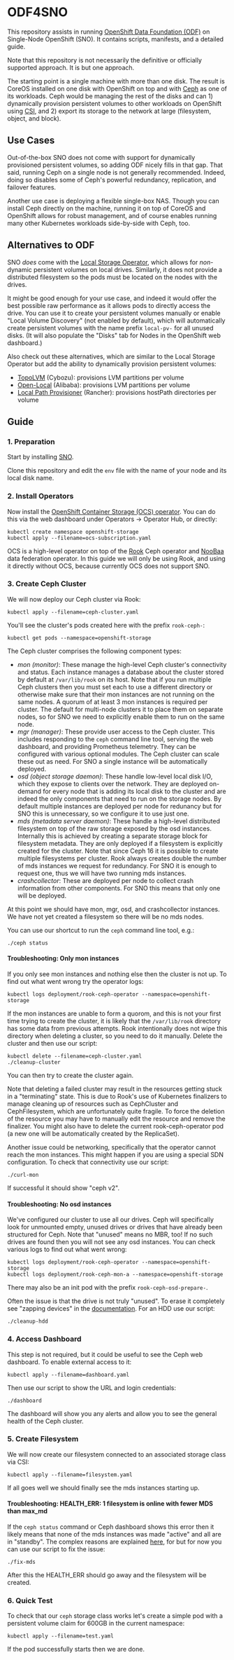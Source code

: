 ODF4SNO
=======

This repository assists in running
[OpenShift Data Foundation (ODF)](https://www.redhat.com/en/technologies/cloud-computing/openshift-data-foundation)
on Single-Node OpenShift (SNO). It contains scripts, manifests, and a detailed guide.

Note that this repository is not necessarily the definitive or officially supported approach. It is but one approach.

The starting point is a single machine with more than one disk. The result is CoreOS installed on one disk with
OpenShift on top and with [Ceph](https://ceph.io/en/) as one of its workloads. Ceph would be managing the rest of
the disks and can 1) dynamically provision persistent volumes to other workloads on OpenShift using
[CSI](https://kubernetes-csi.github.io/docs/), and 2) export its storage to the network at large (filesystem,
object, and block).

Use Cases
---------

Out-of-the-box SNO does not come with support for dynamically provisioned persistent volumes, so adding ODF nicely
fills in that gap. That said, running Ceph on a single node is not generally recommended. Indeed, doing so disables
some of Ceph's powerful redundancy, replication, and failover features.

Another use case is deploying a flexible single-box NAS. Though you can install Ceph directly on the machine,
running it on top of CoreOS and OpenShift allows for robust management, and of course enables running many other
Kubernetes workloads side-by-side with Ceph, too.

Alternatives to ODF
-------------------

SNO *does* come with the [Local Storage Operator](https://github.com/openshift/local-storage-operator), which
allows for *non*-dynamic persistent volumes on local drives. Similarly, it does not provide a distributed
filesystem so the pods must be located on the nodes with the drives.

It might be good enough for your use case, and indeed it would offer the best possible raw performance as it allows
pods to directly access the drive. You can use it to create your persistent volumes manually or enable "Local Volume
Discovery" (not enabled by default), which will automatically create persistent volumes with the name prefix
`local-pv-` for all unused disks. (It will also populate the "Disks" tab for Nodes in the OpenShift web dashboard.)

Also check out these alternatives, which are similar to the Local Storage Operator but add the ability to dynamically
provision persistent volumes:

* [TopoLVM](https://github.com/topolvm/topolvm) (Cybozu): provisions LVM partitions per volume
* [Open-Local](https://github.com/alibaba/open-local) (Alibaba): provisions LVM partitions per volume
* [Local Path Provisioner](https://github.com/rancher/local-path-provisioner) (Rancher): provisions hostPath directories per volume

Guide
-----

### 1. Preparation

Start by installing [SNO](https://cloud.redhat.com/blog/deploy-openshift-at-the-edge-with-single-node-openshift).

Clone this repository and edit the `env` file with the name of your node and its local disk name.

### 2. Install Operators

Now install the [OpenShift Container Storage (OCS) operator](https://github.com/red-hat-storage/ocs-operator).
You can do this via the web dashboard under Operators -> Operator Hub, or directly:

    kubectl create namespace openshift-storage
    kubectl apply --filename=ocs-subscription.yaml

OCS is a high-level operator on top of the [Rook](https://rook.io/) Ceph operator and [NooBaa](https://www.noobaa.io/)
data federation operator. In this guide we will only be using Rook, and using it directly without OCS, because
currently OCS does not support SNO.

### 3. Create Ceph Cluster

We will now deploy our Ceph cluster via Rook:

    kubectl apply --filename=ceph-cluster.yaml

You'll see the cluster's pods created here with the prefix `rook-ceph-`:

    kubectl get pods --namespace=openshift-storage

The Ceph cluster comprises the following component types:

* *mon (monitor)*: These manage the high-level Ceph cluster's connectivity and status. Each instance manages a database about
  the cluster stored by default at `/var/lib/rook` on its host. Note that if you run multiple Ceph clusters then you must set
  each to use a different directory or otherwise make sure that their mon instances are not running on the same nodes. A quorum
  of at least 3 mon instances is required per cluster. The default for multi-node clusters it to place them on separate nodes, so
  for SNO we need to explicitly enable them to run on the same node.
* *mgr (manager)*: These provide user access to the Ceph cluster. This includes responding to the `ceph` command line tool,
  serving the web dashboard, and providing Prometheus telemetry. They can be configured with various optional modules. The Ceph
  cluster can scale these out as need. For SNO a single instance will be automatically deployed.
* *osd (object storage daemon)*: These handle low-level local disk I/O, which they expose to clients over the network. They are
  deployed on-demand for every node that is adding its local disk to the cluster and are indeed the only components that need to
  run on the storage nodes. By default multiple instances are deployed per node for redunancy but for SNO this is unnecessary,
  so we configure it to use just one.
* *mds (metadata server daemon)*: These handle a high-level distributed filesystem on top of the raw storage exposed by the osd
  instances. Internally this is achieved by creating a separate storage block for filesystem metadata. They are only deployed if
  a filesystem is explicitly created for the cluster. Note that since Ceph 16 it is possible to create multiple filesystems per
  cluster. Rook always creates double the number of mds instances we request for redundancy. For SNO it is enough to request
  one, thus we will have two running mds instances.
* *crashcollector*: These are deployed per node to collect crash information from other components. For SNO this means that
  only one will be deployed.

At this point we should have mon, mgr, osd, and crashcollector instances. We have not yet created a filesystem so there will be
no mds nodes.

You can use our shortcut to run the `ceph` command line tool, e.g.:

    ./ceph status

#### Troubleshooting: Only mon instances

If you only see mon instances and nothing else then the cluster is not up. To find out what went wrong try the operator logs:

    kubectl logs deployment/rook-ceph-operator --namespace=openshift-storage

If the mon instances are unable to form a quorom, and this is not your first time trying to create the cluster, it is likely that
the `/var/lib/rook` directory has some data from previous attempts. Rook intentionally does not wipe this directory when deleting
a cluster, so you need to do it manually. Delete the cluster and then use our script:

    kubectl delete --filename=ceph-cluster.yaml
    ./cleanup-cluster

You can then try to create the cluster again.

Note that deleting a failed cluster may result in the resources getting stuck in a "terminating" state. This is due to Rook's use
of Kubernetes finalizers to manage cleaning up of resources such as CephCluster and CephFilesystem, which are unfortunately quite
fragile. To force the deletion of the resource you may have to manually edit the resource and remove the finalizer. You might also
have to delete the current rook-ceph-operator pod (a new one will be automatically created by the ReplicaSet).

Another issue could be networking, specifically that the operator cannot reach the mon instances. This might happen if you are
using a special SDN configuration. To check that connectivity use our script:

    ./curl-mon

If successful it should show "ceph v2".

#### Troubleshooting: No osd instances

We've configured our cluster to use all our drives. Ceph will specifically look for unmounted empty, unused drives or drives that
have already been structured for Ceph. Note that "unused" means no MBR, too! If no such drives are found then you will not see any
osd instances. You can check various logs to find out what went wrong:

    kubectl logs deployment/rook-ceph-operator --namespace=openshift-storage
    kubectl logs deployment/rook-ceph-mon-a --namespace=openshift-storage

There may also be an init pod with the prefix `rook-ceph-osd-prepare-`.

Often the issue is that the drive is not truly "unused". To erase it completely see "zapping devices" in the
[documentation](https://github.com/rook/rook/blob/master/Documentation/ceph-teardown.md). For an HDD use our script:

    ./cleanup-hdd

### 4. Access Dashboard

This step is not required, but it could be useful to see the Ceph web dashboard. To enable external access to it:

    kubectl apply --filename=dashboard.yaml

Then use our script to show the URL and login credentials:

    ./dashboard

The dashboard will show you any alerts and allow you to see the general health of the Ceph cluster.

### 5. Create Filesystem

We will now create our filesystem connected to an associated storage class via CSI:

    kubectl apply --filename=filesystem.yaml

If all goes well we should finally see the mds instances starting up.

#### Troubleshooting: HEALTH_ERR: 1 filesystem is online with fewer MDS than max_md

If the `ceph status` command or Ceph dashboard shows this error then it likely means that none of the mds instances
was made "active" and all are in "standby". The complex reasons are explained
[here](https://lists.ceph.io/hyperkitty/list/ceph-users@ceph.io/thread/KQ5A5OWRIUEOJBC7VILBGDIKPQGJQIWN/), for but
for now you can use our script to fix the issue:

    ./fix-mds

After this the HEALTH_ERR should go away and the filesystem will be created.

### 6. Quick Test

To check that our `ceph` storage class works let's create a simple pod with a persistent volume claim for 600GB in
the current namespace:

    kubectl apply --filename=test.yaml

If the pod successfully starts then we are done.
